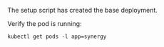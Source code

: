 The setup script has created the base deployment.

Verify the pod is running:

`kubectl get pods -l app=synergy`

